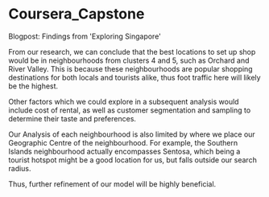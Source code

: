 # Coursera_Capstone

Blogpost: Findings from 'Exploring Singapore'

From our research, we can conclude that the best locations to set up shop would be in neighbourhoods from clusters 4 and 5, such as Orchard and River Valley. This is because these neighbourhoods are popular shopping destinations for both locals and tourists alike, thus foot traffic here will likely be the highest.

Other factors which we could explore in a subsequent analysis would include cost of rental, as well as customer segmentation and sampling to determine their taste and preferences.

Our Analysis of each neighbourhood is also limited by where we place our Geographic Centre of the neighbourhood. For example, the Southern Islands neighbourhood actually encompasses Sentosa, which being a tourist hotspot might be a good location for us, but falls outside our search radius.

Thus, further refinement of our model will be highly beneficial.
